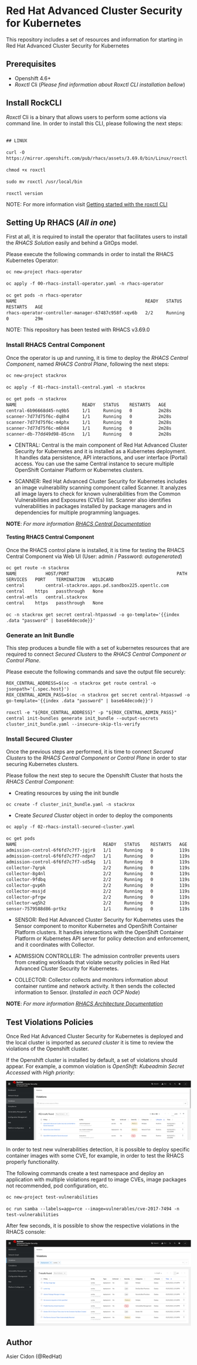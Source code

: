 # Red Hat Advanced Cluster Security for Kubernetes

This repository includes a set of resources and information for starting in Red Hat Advanced Cluster Security for Kubernetes

## Prerequisites

- Openshift 4.6+
- _Roxctl_ Cli (*Please find information about Roxctl CLI installation bellow*)

## Install RockCLI

_Roxctl_ Cli is a binary that allows users to perform some actions via command line. In order to install this CLI, please following the next steps:


```$bash

## LINUX

curl -O https://mirror.openshift.com/pub/rhacs/assets/3.69.0/bin/Linux/roxctl

chmod +x roxctl

sudo mv roxctl /usr/local/bin

roxctl version
```

NOTE: For more information visit [Getting started with the roxctl CLI](https://docs.openshift.com/acs/3.69/cli/getting-started-cli.html#installing-roxctl-cli)

## Setting Up RHACS (*All in one*)

First at all, it is required to install the operator that facilitates users to install the *RHACS Solution* easily and behind a GitOps model.

Please execute the following commands in order to install the RHACS Kubernetes Operator:

```$bash
oc new-project rhacs-operator

oc apply -f 00-rhacs-install-operator.yaml -n rhacs-operator

oc get pods -n rhacs-operator
NAME                                                 READY   STATUS    RESTARTS   AGE
rhacs-operator-controller-manager-67487c958f-xqv6b   2/2     Running   0          29m
```

NOTE: This repository has been tested with RHACS v3.69.0 

### Install **RHACS Central Component**

Once the operator is up and running, it is time to deploy the *RHACS Central Component*, named *RHACS Control Plane*, following the next steps:

```$bash
oc new-project stackrox

oc apply -f 01-rhacs-install-central.yaml -n stackrox

oc get pods -n stackrox
NAME                         READY   STATUS    RESTARTS   AGE
central-6b96668d45-nq9b5     1/1     Running   0          2m28s
scanner-7d77d75f6c-dq8h4     1/1     Running   0          2m28s
scanner-7d77d75f6c-m4phx     1/1     Running   0          2m28s
scanner-7d77d75f6c-m6h84     1/1     Running   0          2m28s
scanner-db-77dd49d98-85cnn   1/1     Running   0          2m28s
```

- CENTRAL: Central is the main component of Red Hat Advanced Cluster Security for Kubernetes and it is installed as a Kubernetes deployment. It handles data persistence, API interactions, and user interface (Portal) access. You can use the same Central instance to secure multiple OpenShift Container Platform or Kubernetes clusters.

- SCANNER: Red Hat Advanced Cluster Security for Kubernetes includes an image vulnerability scanning component called Scanner. It analyzes all image layers to check for known vulnerabilities from the Common Vulnerabilities and Exposures (CVEs) list. Scanner also identifies vulnerabilities in packages installed by package managers and in dependencies for multiple programming languages.

**NOTE**: *For more information [RHACS Central Documentation](https://docs.openshift.com/acs/3.69/architecture/acs-architecture.html)*

#### Testing RHACS Central Component

Once the RHACS control plane is installed, it is time for testing the RHACS Central Component via Web UI (User: admin / Password: _autogenerated_)

```$bash
oc get route -n stackrox
NAME           HOST/PORT                                         PATH   SERVICES   PORT    TERMINATION   WILDCARD
central        central-stackrox.apps.pd.sandbox225.opentlc.com          central    https   passthrough   None
central-mtls   central.stackrox                                         central    https   passthrough   None

oc -n stackrox get secret central-htpasswd -o go-template='{{index .data "password" | base64decode}}'
```

### Generate an Init Bundle

This step produces a bundle file with a set of kubernetes resources that are required to connect *Secured Clusters* to the *RHACS Central Component or Control Plane*.

Please execute the following commands and save the output file securely:

```$bash
ROX_CENTRAL_ADDRESS=$(oc -n stackrox get route central -o jsonpath='{.spec.host}')
ROX_CENTRAL_ADMIN_PASS=$(oc -n stackrox get secret central-htpasswd -o go-template='{{index .data "password" | base64decode}}')

roxctl -e "${ROX_CENTRAL_ADDRESS}" -p "${ROX_CENTRAL_ADMIN_PASS}" central init-bundles generate init_bundle --output-secrets cluster_init_bundle.yaml --insecure-skip-tls-verify
```

### Install **Secured Cluster**

Once the previous steps are performed, it is time to connect *Secured Clusters* to the *RHACS Central Component or Control Plane* in order to star securing Kubernetes clusters.

Please follow the next step to secure the Openshift Cluster that hosts the *RHACS Central Component*:

- Creating resources by using the init bundle

```$bash
oc create -f cluster_init_bundle.yaml -n stackrox
```

- Create *Secured Cluster* object in order to deploy the components

```$bash
oc apply -f 02-rhacs-install-secured-cluster.yaml

oc get pods
NAME                                 READY   STATUS    RESTARTS   AGE
admission-control-6f6fd7c7f7-jgjr8   1/1     Running   0          119s
admission-control-6f6fd7c7f7-ndpn7   1/1     Running   0          119s
admission-control-6f6fd7c7f7-sd54g   1/1     Running   0          119s
collector-7qrpk                      2/2     Running   0          119s
collector-8g4nl                      2/2     Running   0          119s
collector-9fdbq                      2/2     Running   0          119s
collector-gvp6h                      2/2     Running   0          119s
collector-mssjd                      2/2     Running   0          119s
collector-pfrgw                      2/2     Running   0          119s
collector-wq5h2                      2/2     Running   0          119s
sensor-7579588d86-prtkz              1/1     Running   0          119s
```

- SENSOR: Red Hat Advanced Cluster Security for Kubernetes uses the Sensor component to monitor Kubernetes and OpenShift Container Platform clusters. It handles interactions with the OpenShift Container Platform or Kubernetes API server for policy detection and enforcement, and it coordinates with Collector.

- ADMISSION CONTROLLER: The admission controller prevents users from creating workloads that violate security policies in Red Hat Advanced Cluster Security for Kubernetes.

- COLLECTOR: Collector collects and monitors information about container runtime and network activity. It then sends the collected information to Sensor. (*Installed in each OCP Node*)

**NOTE**: *For more information [RHACS Architecture Documentation](https://docs.openshift.com/acs/3.69/architecture/acs-architecture.html)*

## Test Violations Policies

Once Red Hat Advanced Cluster Security for Kubernetes is deployed and the local cluster is imported as _secured cluster_ it is time to review the violations of the Openshift cluster.

If the Openshift cluster is installed by default, a set of violations should appear. For example, a common violation is _OpenShift: Kubeadmin Secret Accessed_ with _High priority_:

![](./images/RHACS_init_violations.png)

In order to test new vulnerabilities detection, it is possible to deploy specific container images with some CVE, for example, in order to test the RHACS properly functionality. 

The following commands create a test namespace and deploy an application with multiple violations regard to image CVEs, image packages not recommended, pod configuration, etc.

```$bash
oc new-project test-vulnerabilities

oc run samba --labels=app=rce --image=vulnerables/cve-2017-7494 -n test-vulnerabilities
```

After few seconds, it is possible to show the respective violations in the RHACS console:

![](./images/RHACS_samba_app.png)

## Author

Asier Cidon (@RedHat)